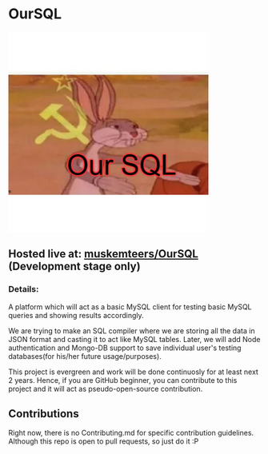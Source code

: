 # OurSQL
<img src="img/OurSQL.png" width="400px" alt="Communist Rabbit for OurSQL">

## Hosted live at: [muskemteers/OurSQL](https://muskemteers.github.io/OurSQL/) (Development stage only)

### Details:

A platform which will act as a basic MySQL client for testing basic MySQL queries and showing results accordingly.

We are trying to make an SQL compiler where we are storing all the data in JSON format and casting it to act like MySQL tables. Later, we will add Node authentication and Mongo-DB support to save individual user's testing databases(for his/her future usage/purposes).

This project is evergreen and work will be done continuosly for at least next 2 years. Hence, if you are GitHub beginner, you can contribute to this project and it will act as pseudo-open-source contribution.

## Contributions ##

Right now, there is no Contributing.md for specific contribution guidelines. Although this repo is open to pull requests, so just do it :P
